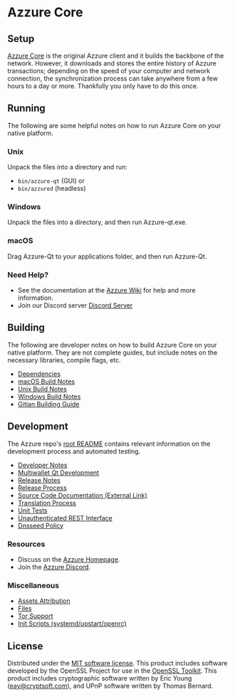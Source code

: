 Azzure Core
=============

Setup
---------------------
[Azzure Core](https://azzurecoin.net/) is the original Azzure client and it builds the backbone of the network. However, it downloads and stores the entire history of Azzure transactions; depending on the speed of your computer and network connection, the synchronization process can take anywhere from a few hours to a day or more. Thankfully you only have to do this once.

Running
---------------------
The following are some helpful notes on how to run Azzure Core on your native platform.

### Unix

Unpack the files into a directory and run:

- `bin/azzure-qt` (GUI) or
- `bin/azzured` (headless)

### Windows

Unpack the files into a directory, and then run Azzure-qt.exe.

### macOS

Drag Azzure-Qt to your applications folder, and then run Azzure-Qt.

### Need Help?

* See the documentation at the [Azzure Wiki](https://github.com/decenomy/AZR/)
for help and more information.
* Join our Discord server [Discord Server](https://discord.gg/HhzHDcn)

Building
---------------------
The following are developer notes on how to build Azzure Core on your native platform. They are not complete guides, but include notes on the necessary libraries, compile flags, etc.

- [Dependencies](dependencies.md)
- [macOS Build Notes](build-osx.md)
- [Unix Build Notes](build-unix.md)
- [Windows Build Notes](build-windows.md)
- [Gitian Building Guide](gitian-building.md)

Development
---------------------
The Azzure repo's [root README](/README.md) contains relevant information on the development process and automated testing.

- [Developer Notes](developer-notes.md)
- [Multiwallet Qt Development](multiwallet-qt.md)
- [Release Notes](release-notes.md)
- [Release Process](release-process.md)
- [Source Code Documentation (External Link)](https://github.com/decenomy/AZR/)
- [Translation Process](translation_process.md)
- [Unit Tests](unit-tests.md)
- [Unauthenticated REST Interface](REST-interface.md)
- [Dnsseed Policy](dnsseed-policy.md)

### Resources
* Discuss on the [Azzure Homepage](https://azzurecoin.net/).
* Join the [Azzure Discord](https://discord.gg/HhzHDcn).

### Miscellaneous
- [Assets Attribution](assets-attribution.md)
- [Files](files.md)
- [Tor Support](tor.md)
- [Init Scripts (systemd/upstart/openrc)](init.md)

License
---------------------
Distributed under the [MIT software license](/COPYING).
This product includes software developed by the OpenSSL Project for use in the [OpenSSL Toolkit](https://www.openssl.org/). This product includes
cryptographic software written by Eric Young ([eay@cryptsoft.com](mailto:eay@cryptsoft.com)), and UPnP software written by Thomas Bernard.
